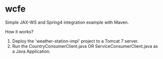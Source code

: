 wcfe
====

Simple JAX-WS and Spring4 integration example with Maven.

How it works?
1. Deploy the 'weather-station-impl' project to a Tomcat 7 server.
2. Run the CountryConsumerClient.java OR ServiceConsumerClient.java as a Java Application. 
